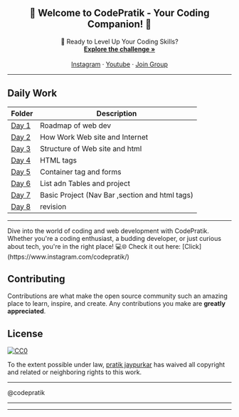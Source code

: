 <div align="center">
<h2 align="center">👋 Welcome to CodePratik - Your Coding Companion! 🚀
</h2>
  <p align="center">
🚀 Ready to Level Up Your Coding Skills?    <br />
    <a href="https://github.com/pratikjaypurkar/WebDevelopment"><strong>Explore the challenge »</strong></a>
    <br />
    <br />
    <a href="https://www.instagram.com/codepratik/">Instagram</a>
    ·
    <a href="https://www.youtube.com/@Codepratik_">Youtube</a>
    ·
    <a href="https://t.me/codepratik">Join Group</a>
  </p>
</div>
<hr>

## Daily Work

| Folder | Description |
|--------|-------------|
| [Day 1](./Day%201) | Roadmap of web dev |
| [Day 2](./Day%202) | How Work Web site and Internet |
| [Day 3](./Day%203) | Structure of Web site and html |
| [Day 4](./Day%204) | HTML tags |
| [Day 5](./Day%205) | Container tag and forms |
| [Day 6](./Day%206) | List adn Tables and project |
| [Day 7](./Day%207) | Basic Project (Nav Bar ,section and html tags) |
| [Day 8](./Day%208) | revision |



<hr>
<p>
Dive into the world of coding and web development with CodePratik. Whether you're a coding enthusiast, a budding developer, or just curious about tech, you're in the right place! 💻🌐
Check it out here:  [Click](https://www.instagram.com/codepratik/)
</p>

## Contributing
Contributions are what make the open source community such an amazing place to learn, inspire, and create. Any contributions you make are  **greatly appreciated**.

## License
[![CC0](https://yt3.googleusercontent.com/2lSDcn6k3ZZbTU4eF7cOEUct8CFyciyLZ_KjY5IrAiR-FY1fj7RvF-n-KI40IjqHoQOqEuVX=s176-c-k-c0x00ffffff-no-rj)](https://creativecommons.org/publicdomain/zero/1.0/)

To the extent possible under law,  [pratik jaypurkar](https://github.com/pratikjaypurkar)  has waived all copyright and related or neighboring rights to this work.

<hr>
@codepratik
<hr>
<hr>